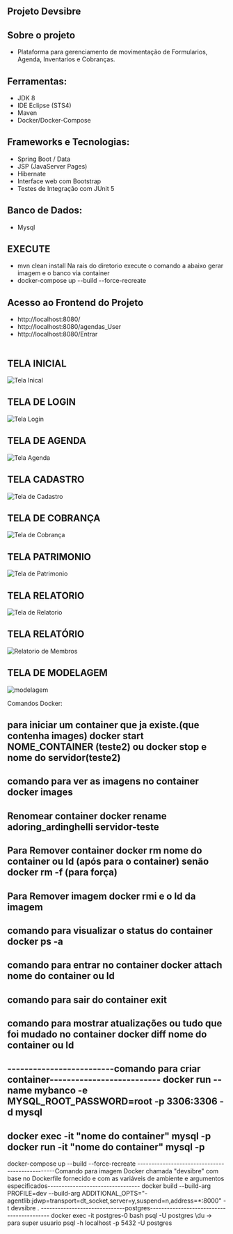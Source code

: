 ## Projeto Devsibre

## Sobre o projeto

- Plataforma para gerenciamento de movimentação de Formularios, Agenda, Inventarios e Cobranças.

## Ferramentas:

- JDK 8
- IDE Eclipse (STS4)
- Maven
- Docker/Docker-Compose

## Frameworks e Tecnologias:
- Spring Boot / Data
- JSP (JavaServer Pages)
- Hibernate
- Interface web com Bootstrap
- Testes de Integração com JUnit 5

## Banco de Dados:
- Mysql

## EXECUTE
- mvn clean install
Na rais do diretorio execute o comando a abaixo gerar imagem e o banco via container
- docker-compose up --build --force-recreate

## Acesso ao Frontend do Projeto
- http://localhost:8080/
- http://localhost:8080/agendas_User
- http://localhost:8080/Entrar
<br><br>
## TELA INICIAL
![Tela Inical](https://github.com/Ernilson/devsibre/assets/30840118/2468c14b-1be7-4900-8164-f1289680739f)

## TELA DE LOGIN
![Tela Login](https://github.com/Ernilson/devsibre/assets/30840118/dbe6b679-7184-4ac5-8182-bde2d5f421cf)

## TELA DE AGENDA
![Tela Agenda](https://github.com/Ernilson/devsibre/assets/30840118/3c14cd16-a1d7-4dda-9c80-99a9c0bc25c3)

## TELA CADASTRO
![Tela de Cadastro](https://github.com/Ernilson/devsibre/assets/30840118/85aced31-da8b-4d36-9e4b-f8fa73c94829)

## TELA DE COBRANÇA
![Tela de Cobrança](https://github.com/Ernilson/devsibre/assets/30840118/97b8d018-9853-4e68-bfaf-89e5a694afbc)

## TELA PATRIMONIO
![Tela de Patrimonio](https://github.com/Ernilson/devsibre/assets/30840118/126dbff2-243d-4f2a-90e6-67701c0ebd3a)

## TELA RELATORIO
![Tela de Relatorio](https://github.com/Ernilson/devsibre/assets/30840118/def69275-eaf5-4682-b4fe-99379fa65891)

## TELA RELATÓRIO
![Relatorio de Membros](https://github.com/Ernilson/devsibre/assets/30840118/23e86abb-c18d-4187-a7b2-62a02f0ae6e6)

## TELA DE MODELAGEM
![modelagem](https://github.com/Ernilson/devsibre/assets/30840118/1ea4e495-f6ea-4888-afb1-a076a1602dc0)


Comandos Docker:

para iniciar um container que ja existe.(que contenha images)
 docker start NOME_CONTAINER (teste2)
ou docker stop e nome do servidor(teste2)
--------------------------------------------------------------
comando para ver as imagens no container
docker images
--------------------------------------------------------------
Renomear container
docker rename adoring_ardinghelli servidor-teste
----------------------------------------------------------------
Para Remover container
docker rm nome do container ou Id (após para o container) senão docker rm -f (para força)
----------------------------------------------------------------
Para Remover imagem
docker rmi e o Id da imagem
--------------------------------------------------------------
comando para visualizar o status do container
docker ps -a 
---------------------------------------------------------------
comando para entrar no container
docker attach nome do container ou Id
---------------------------------------------------------------
comando para sair do container
exit
-------------------------------------------------------------------
comando para mostrar atualizações ou tudo que foi mudado no container
docker diff nome do container ou Id
----------------------------------------------------------------------------
-------------------------comando para criar container--------------------------
docker run --name mybanco -e MYSQL_ROOT_PASSWORD=root -p 3306:3306 -d mysql
-----------------------------------------------------------------------------
docker exec -it "nome do container" mysql -p
docker run -it "nome do container" mysql -p
------------------------------------------------------------------------------------
docker-compose up --build --force-recreate
------------------------------------------------Comando para imagem Docker chamada "devsibre" com base no Dockerfile fornecido e com as variáveis de ambiente e argumentos especificados---------------------------------
docker build --build-arg PROFILE=dev --build-arg ADDITIONAL_OPTS="-agentlib:jdwp=transport=dt_socket,server=y,suspend=n,address=*:8000" -t devsibre .
------------------------------postgres------------------------------------------
docker exec -it postgres-0 bash
psql -U postgres
\du -> para super usuario
psql -h localhost -p 5432 -U postgres

